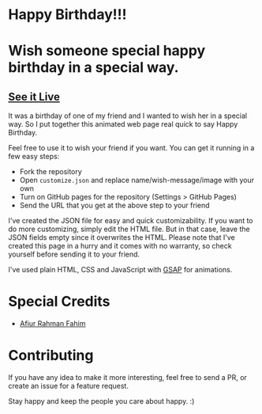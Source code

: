 # Happy Birthday!!!

# Wish someone special happy birthday in a special way.

## [See it Live](https://hansakabro.tk/birthdaywish/)

It was a birthday of one of my friend and I wanted to wish her in a special way. So I put together this animated web page real quick to say Happy Birthday.

Feel free to use it to wish your friend if you want.
You can get it running in a few easy steps:

* Fork the repository
* Open `customize.json` and replace name/wish-message/image with your own
* Turn on GitHub pages for the repository (Settings > GitHub Pages)
* Send the URL that you get at the above step to your friend

I've created the JSON file for easy and quick customizability. If you want to do more customizing, simply edit the HTML file. But in that case, leave the JSON fields empty since it overwrites the HTML. Please note that I've created this page in a hurry and it comes with no warranty, so check yourself before sending it to your friend.

I've used plain HTML, CSS and JavaScript with [GSAP](https://greensock.com/gsap) for animations.


# Special Credits 
- [Afiur Rahman Fahim](https://github.com/faahim/)

# Contributing

If you have any idea to make it more interesting, feel free to send a PR, or create an issue for a feature request.

Stay happy and keep the people you care about happy. :)
